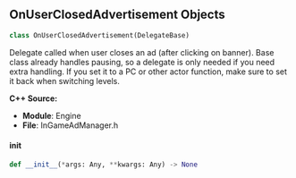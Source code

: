 ## OnUserClosedAdvertisement Objects

```python
class OnUserClosedAdvertisement(DelegateBase)
```

Delegate called when user closes an ad (after clicking on banner). Base class already handles
pausing, so a delegate is only needed if you need extra handling.  If you set it to a PC or other actor
function, make sure to set it back when switching levels.

**C++ Source:**

- **Module**: Engine
- **File**: InGameAdManager.h

<a id="unreal.OnUserClosedAdvertisement.__init__"></a>

#### __init__

```python
def __init__(*args: Any, **kwargs: Any) -> None
```

<a id="unreal.OnUserInputDeviceConnectionChange"></a>
